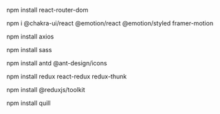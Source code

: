 npm install react-router-dom

npm i @chakra-ui/react @emotion/react @emotion/styled framer-motion

npm install axios

npm install sass

npm install antd @ant-design/icons

npm install redux react-redux redux-thunk

npm install @reduxjs/toolkit

npm install quill